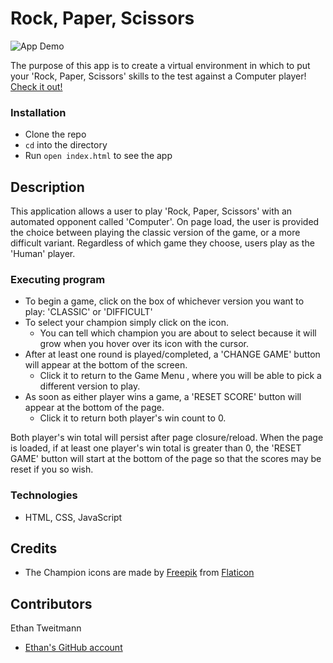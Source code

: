 # Rock, Paper, Scissors
![App Demo](assets/README.gif)

The purpose of this app is to create a virtual environment in which to put your 'Rock, Paper, Scissors' skills to the test against a Computer player!
[Check it out!](https://ectweitmann.github.io/rock-paper-scissors/)

### Installation

* Clone the repo
* `cd` into the directory
* Run `open index.html` to see the app

## Description

This application allows a user to play 'Rock, Paper, Scissors' with an automated opponent called 'Computer'. On page load, the user is provided the choice between playing the classic version of the game, or a more difficult variant. Regardless of which game they choose, users play as the 'Human' player.

### Executing program

* To begin a game, click on the box of whichever version you want to play: 'CLASSIC' or 'DIFFICULT'
* To select your champion simply click on the icon.
  - You can tell which champion you are about to select because it will grow when you hover over its icon with the cursor.
* After at least one round is played/completed, a 'CHANGE GAME' button will appear at the bottom of the screen.
  - Click it to return to the Game Menu , where you will be able to pick a different version to play.
* As soon as either player wins a game, a 'RESET SCORE' button will appear at the bottom of the page.
  - Click it to return both player's win count to 0.

Both player's win total will persist after page closure/reload. When the page is loaded, if at least one player's win total is greater than 0, the 'RESET GAME' button will start at the bottom of the page so that the scores may be reset if you so wish.

### Technologies

* HTML, CSS, JavaScript

## Credits

- The Champion icons are made by [Freepik](https://www.freepik.com) from [Flaticon](https://www.flaticon.com/)


## Contributors
Ethan Tweitmann
- [Ethan's GitHub account](https://github.com/ectweitmann)
